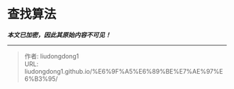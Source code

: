 # 查找算法

***本文已加密，因此其原始内容不可见！***

---

> 作者: liudongdong1  
> URL: liudongdong1.github.io/%E6%9F%A5%E6%89%BE%E7%AE%97%E6%B3%95/  

